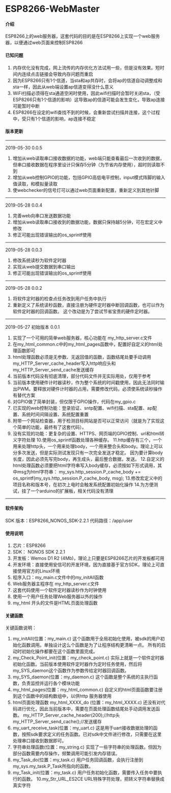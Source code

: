 # ESP8266-WebMaster

#### 介绍
ESP8266上的web服务器，这套代码的目的是在ESP8266上实现一个web服务器，以便通过web页面来控制ESP8266


#### 已知问题
1. 内存优化没有完成，网上流传的内存优化方法试用一些，但是没有效果。短时间内连续点击链接会导致内存问题而重启
2. 因为ESP8266只有1个信道，当sta和ap共存时，会将ap的信道自动调整成和sta一样，因此从web端设置ap信道变得没什么意义
3. WiFi扫描必须得在sta通道空闲时使用，因此wifi扫描时会暂时关闭sta，（受ESP8266只有1个信道的影响）这导致ap的信道可能会发生变化，导致ap连接可能暂时中断
4. ESP8266在设定的wifi查找不到的时候，会重新尝试扫描并连接，这个过程中，受只有1个信道的影响，ap连接不稳定

#### 版本更新
----------
2019-05-30 0.0.5
1. 增加从web读取串口接收数据的功能，web端只能查看最后一次收到的数据，但串口接收数据在程序里设计只保存5分钟（为节省内存使用），超时则读取不到
2. 增加从web控制GPIO的功能，包括GPIO高低电平控制，input模式阵脚的输入值读取，和模拟量读取
3. 使webchecker的信号灯可以通过web页面重新配置，重新定义到其他针脚
----------
2019-05-28 0.0.4
1. 完善web向串口发送数据功能
2. 增加从web读取串口接收到的数据功能，数据只保持越5分钟，可在宏定义中修改
3. 修正可能出现错误输出的os_sprintf使用
----------
2019-05-28 0.0.3
1. 修改系统读秒为软件定时器
2. 实现从web提交数据到串口输出
3. 修正可能出现错误输出的os_sprintf使用
----------
2019-05-28 0.0.2
1. 将软件定时器的检查点任务改到用户任务中执行
2. 重新定义了系统读秒函数，直接注册为硬件定时器中断回调函数，也可以作为软件定时器的回调函数。
   这个改动是为了尝试节省宝贵的硬件定时器。
----------
2019-05-27 初始版本 0.0.1
1. 实现了一个可用的简单web服务器，核心功能在 my_http_server.c文件
2. 在my_html_common.c中的my_html_pages函数中，配置好自定义的html处理函数即可
3. html处理函数必须是无参数、无返回值的函数，函数结尾处要手动调用my_HTTP_Server_cache_header写入http响应头和my_HTTP_Server_send_cache发送缓存
4. 当前版本代码没有彻底清理，部分代码文件并无实际用处，仅用于参考
5. 当前版本使用硬件计时器读秒，作为整个系统的时间戳使用，因此无法同时输出PWM。要释放对硬件计时器的占用，需要修改代码，必须使系统读秒操作有替代方案
6. 对GPIO做了简单封装，但仅限于GPIO操作，代码在my_gpio.c
7. 已实现的web控制功能：登录验证、sntp配置、wifi扫描、sta配置、ap配置、系统时间间隔设置、系统配置重置
8. 附带一个网站检查器，用于检测目标网站是否可以正常访问（就是为了实现这个简单的功能，最终有了这套代码）。
9. 没有实现的功能：更复杂的设置、HTTPS、网页端的GPIO控制、url和html转义字符处理
10.使用os_sprintf函数处理各种缓存。
11.http缓存有三个，一个用来处理http头，一个用来处理body，一个用来整合头和body。理论上可以分多次发送，但是实际测试发现只有一次完全发送才稳定。
   因为要计算body长度，因此必须先写完body，再生成头，最后整合数据，发送。
12.自定义的html处理函数必须要把html字符串写入body缓存，必须按如下形式调用，其中msg为html字符串：
    my_sys.http_session.P_cache_body += os_sprintf(my_sys.http_session.P_cache_body, msg);
13.修改宏定义中的项目名称和版本号，在初次上电时会触发系统配置初始化操作
14.为方便测试，挂了一个arduino的扩展板，相关代码没有清理
----------

#### 软件架构
SDK 版本：ESP8266_NONOS_SDK-2.2.1
代码路径：/app/user

#### 使用说明

1. 芯片：ESP8266
2. SDK： NONOS SDK 2.2.1
3. 开发板：Wemos D1 R2 (4Mb)，理论上只要是ESP8266芯片的开发板都可用
4. 开发环境：直接使用安信可的开发环境，因为直接基于官方SDK，理论上可直接使用官方的Linux环境
5. 程序入口：my_main.c文件中的my_initAll函数
6. Web服务器主程序在 my_http_server.c文件
7. 这套代码使用一个软件定时器读秒作为时钟使用
8. 使用一个用户任务处理Web服务器以外的操作
9. my_html 开头的文件是HTML页面处理函数

#### 关键函数
关键函数说明：
1. my_initAll(位置：my_main.c)
这个函数用于全局初始化使用，被sdk的用户初始化函数调用。单独设计这么个函数是为了让程序结构更清晰一点。
所有的启动时初始化操作都要在这个函数里面完成。
2. my_Check_Point_init(位置：my_check_point.c)
实际上就是一个软件定时器初始化函数。当前版本使用软件定时器作为定时任务使用，然后将my_SYS_daemon这个函数作为参数传给定时器回调函数。
3. my_SYS_daemon(位置：my_daemon.c)
这个函数是整个系统的主执行函数，负责监控并运行各个模块功能
4. my_html_pages(位置：my_html_common.c)
自定义的html页面函数要注册到这个函数中的结构数组中，以供http 服务器使用
5. html页面处理函数 my_html_XXXX_do (位置：my_html_XXXX.c)
还没有对代码进行优化，因此当前版本中，需要在页面处理函数结尾处手动调用发送函数。
my_HTTP_Server_cache_header(200);//http头
my_HTTP_Server_send_cache();//发送缓存
6. my_uart_receive_task(位置：my_uart.c)
这是用于uart接收数据处理的函数，按照sdk要求定义的任务函数。已对sdk中文件进行修改，只需要在这里处理串口接收到数据即可。
7. 字符串处理函数(位置：my_string.c)
实现了一些字符串的处理函数。但因为部分函数需要内存操作，频繁调用可能引发内存错误。
8. my_Task_do(位置：my_task.c)
用户任务回调函数，会执行注册到my_sys.my_task.P_Task所指向的函数。
9. my_Task_init(位置：my_task.c)
用户任务初始化函数，需要传入任务中要执行的函数。
10.my_Str_URL_ES2CE URL特殊字符处理，把转义字符串替换成真实字符


